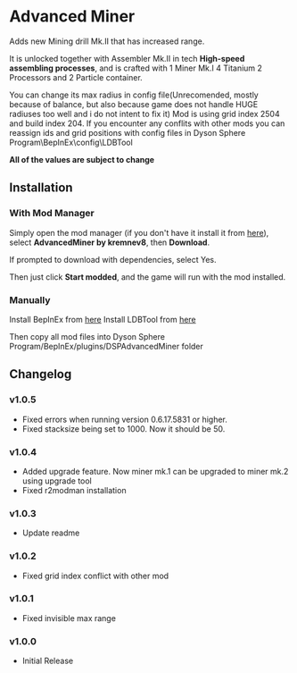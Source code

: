 # Advanced Miner
Adds new Mining drill Mk.II that has increased range.

It is unlocked together with Assembler Mk.II in tech **High-speed assembling processes**, and is crafted with 1 Miner Mk.I 4 Titanium 2 Processors and 2 Particle container.

You can change its max radius in config file(Unrecomended, mostly because of balance,  but also because game does not handle HUGE radiuses too well and i do not intent to fix it)
Mod is using grid index 2504 and build index 204.
If you encounter any conflits with other mods you can reassign ids and grid positions with config files in Dyson Sphere Program\BepInEx\config\LDBTool

**All of the values are subject to change**

## Installation
### With Mod Manager
Simply open the mod manager (if you don't have it install it from [here](https://dsp.thunderstore.io/package/ebkr/r2modman/)), select **AdvancedMiner by kremnev8**, then **Download**. 

If prompted to download with dependencies, select Yes.

Then just click **Start modded**, and the game will run with the mod installed.

### Manually
Install BepInEx from [here](https://dsp.thunderstore.io/package/xiaoye97/BepInEx/)
Install LDBTool from [here](https://dsp.thunderstore.io/package/xiaoye97/LDBTool/)

Then copy all mod files into Dyson Sphere Program/BepInEx/plugins/DSPAdvancedMiner folder

## Changelog
### v1.0.5

- Fixed errors when running version 0.6.17.5831 or higher.
- Fixed stacksize being set to 1000. Now it should be 50.

### v1.0.4

- Added upgrade feature. Now miner mk.1 can be upgraded to miner mk.2 using upgrade tool
- Fixed r2modman installation

### v1.0.3

- Update readme

### v1.0.2

- Fixed grid index conflict with other mod

### v1.0.1

- Fixed invisible max range

### v1.0.0
- Initial Release 